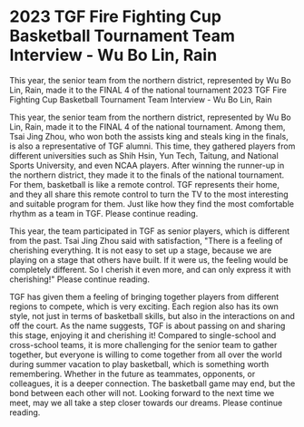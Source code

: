 #  2023 TGF Fire Fighting Cup Basketball Tournament Team Interview - Wu Bo Lin, Rain

This year, the senior team from the northern district, represented by Wu Bo Lin, Rain, made it to the FINAL 4 of the national tournament 
  2023 TGF Fire Fighting Cup Basketball Tournament Team Interview - Wu Bo Lin, Rain

This year, the senior team from the northern district, represented by Wu Bo Lin, Rain, made it to the FINAL 4 of the national tournament. Among them, Tsai Jing Zhou, who won both the assists king and steals king in the finals, is also a representative of TGF alumni. This time, they gathered players from different universities such as Shih Hsin, Yun Tech, Taitung, and National Sports University, and even NCAA players. After winning the runner-up in the northern district, they made it to the finals of the national tournament. For them, basketball is like a remote control. TGF represents their home, and they all share this remote control to turn the TV to the most interesting and suitable program for them. Just like how they find the most comfortable rhythm as a team in TGF. Please continue reading.

This year, the team participated in TGF as senior players, which is different from the past. Tsai Jing Zhou said with satisfaction, "There is a feeling of cherishing everything. It is not easy to set up a stage, because we are playing on a stage that others have built. If it were us, the feeling would be completely different. So I cherish it even more, and can only express it with cherishing!" Please continue reading. 

TGF has given them a feeling of bringing together players from different regions to compete, which is very exciting. Each region also has its own style, not just in terms of basketball skills, but also in the interactions on and off the court. As the name suggests, TGF is about passing on and sharing this stage, enjoying it and cherishing it! Compared to single-school and cross-school teams, it is more challenging for the senior team to gather together, but everyone is willing to come together from all over the world during summer vacation to play basketball, which is something worth remembering. Whether in the future as teammates, opponents, or colleagues, it is a deeper connection. The basketball game may end, but the bond between each other will not. Looking forward to the next time we meet, may we all take a step closer towards our dreams. Please continue reading.
